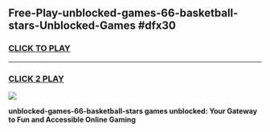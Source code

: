 
## Free-Play-unblocked-games-66-basketball-stars-Unblocked-Games #dfx30
<h3>
<a href="https://news.freeplayer.one?title=unblocked-games-66-basketball-stars&ref=8M">CLICK TO PLAY</a></h3>
<hr>

<h3>
<a href="https://news.freeplayer.one?title=unblocked-games-66-basketball-stars&ref=8M">CLICK 2 PLAY</a>
  
</h3>

<a href="https://news.freeplayer.one?title=unblocked-games-66-basketball-stars&ref=8M"><img src="https://clearcache.store/games.png"></a>


**unblocked-games-66-basketball-stars games unblocked: Your Gateway to Fun and Accessible Online Gaming**
